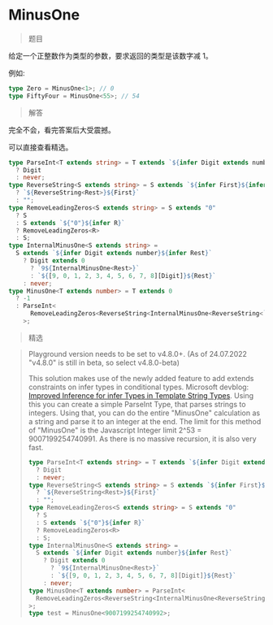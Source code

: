 # MinusOne

<BtnGroup 
  issue="https://tsch.js.org/2257/solutions"
  answer="https://github.com/type-challenges/type-challenges/issues/32010"
/>

> 题目

给定一个正整数作为类型的参数，要求返回的类型是该数字减 1。

例如:

```ts
type Zero = MinusOne<1>; // 0
type FiftyFour = MinusOne<55>; // 54
```

> 解答

完全不会，看完答案后大受震撼。

可以直接查看精选。

```ts
type ParseInt<T extends string> = T extends `${infer Digit extends number}`
  ? Digit
  : never;
type ReverseString<S extends string> = S extends `${infer First}${infer Rest}`
  ? `${ReverseString<Rest>}${First}`
  : "";
type RemoveLeadingZeros<S extends string> = S extends "0"
  ? S
  : S extends `${"0"}${infer R}`
  ? RemoveLeadingZeros<R>
  : S;
type InternalMinusOne<S extends string> =
  S extends `${infer Digit extends number}${infer Rest}`
    ? Digit extends 0
      ? `9${InternalMinusOne<Rest>}`
      : `${[9, 0, 1, 2, 3, 4, 5, 6, 7, 8][Digit]}${Rest}`
    : never;
type MinusOne<T extends number> = T extends 0
  ? -1
  : ParseInt<
      RemoveLeadingZeros<ReverseString<InternalMinusOne<ReverseString<`${T}`>>>>
    >;
```

> 精选

<BtnGroup 
  featured="https://github.com/type-challenges/type-challenges/issues/13507"
/>

> Playground version needs to be set to v4.8.0+. (As of 24.07.2022 "v4.8.0" is still in beta, so select v4.8.0-beta)
>
> This solution makes use of the newly added feature to add extends constraints on infer types in conditional types. Microsoft devblog: [Improved Inference for infer Types in Template String Types](https://devblogs.microsoft.com/typescript/announcing-typescript-4-8-beta/#improved-inference-for-infer-types-in-template-string-types). Using this you can create a simple ParseInt Type, that parses strings to integers. Using that, you can do the entire "MinusOne" calculation as a string and parse it to an integer at the end. The limit for this method of "MinusOne" is the Javascript Integer limit 2^53 = 9007199254740991. As there is no massive recursion, it is also very fast.
>
> ```ts
> type ParseInt<T extends string> = T extends `${infer Digit extends number}`
>   ? Digit
>   : never;
> type ReverseString<S extends string> = S extends `${infer First}${infer Rest}`
>   ? `${ReverseString<Rest>}${First}`
>   : "";
> type RemoveLeadingZeros<S extends string> = S extends "0"
>   ? S
>   : S extends `${"0"}${infer R}`
>   ? RemoveLeadingZeros<R>
>   : S;
> type InternalMinusOne<S extends string> =
>   S extends `${infer Digit extends number}${infer Rest}`
>     ? Digit extends 0
>       ? `9${InternalMinusOne<Rest>}`
>       : `${[9, 0, 1, 2, 3, 4, 5, 6, 7, 8][Digit]}${Rest}`
>     : never;
> type MinusOne<T extends number> = ParseInt<
>   RemoveLeadingZeros<ReverseString<InternalMinusOne<ReverseString<`${T}`>>>>
> >;
> type test = MinusOne<9007199254740992>;
> ```
